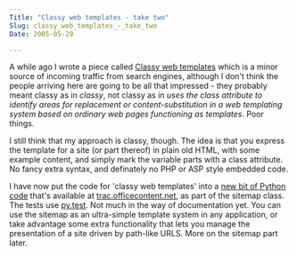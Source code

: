 ```yaml
---
Title: "Classy web templates - take two"
Slug: classy_web_templates_-_take_two
Date: 2005-05-29

---
```

A while ago I wrote a piece called [Classy web
templates](blog/2004/09/22/classy_web_templates_using_plain-old_html)
which is a minor source of incoming traffic from search engines,
although I don't think the people arriving here are going to be all that
impressed - they probably meant classy as in *classy*, not classy as in
*uses the class attribute to identify areas for replacement or
content-substitution in a web templating system based on ordinary web
pages functioning as templates*. Poor things.

I still think that my approach is classy, though. The idea is that you
express the template for a site (or part thereof) in plain old HTML,
with some example content, and simply mark the variable parts with a
class attribute. No fancy extra syntax, and definately no PHP or ASP
style embedded code.

I have now put the code for 'classy web templates' into a [new bit of
Python
code](http://trac.officecontent.net/browser/wpinterop/trunk/apps/sitemap/)
that's available at
[trac.officecontent.net](http://trac.officecontent.net), as part of the
sitemap class. The tests use
[py.test](http://codespeak.net/py/current/doc/test.html). Not much in
the way of documentation yet. You can use the sitemap as an ultra-simple
template system in any application, or take advantage some extra
functionality that lets you manage the presentation of a site driven by
path-like URLS. More on the sitemap part later.
